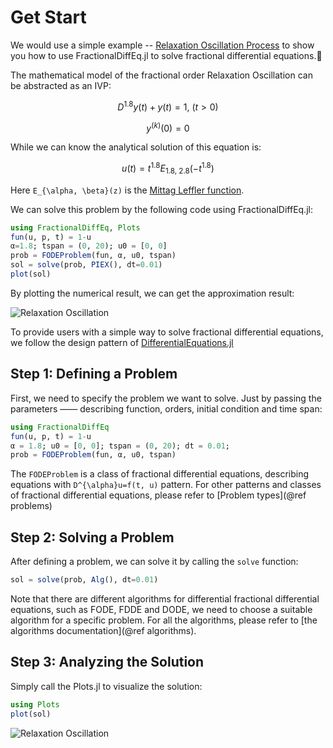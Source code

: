 # Get Start

We would use a simple example -- [Relaxation Oscillation Process](https://encyclopediaofmath.org/wiki/Relaxation_oscillation) to show you how to use FractionalDiffEq.jl to solve fractional differential equations.🙂

The mathematical model of the fractional order Relaxation Oscillation can be abstracted as an IVP:

```math
D^{1.8}y(t)+y(t)=1,\ (t>0)
```

```math
y^{(k)}(0)=0
```

While we can know the analytical solution of this equation is:

```math
u(t)=t^{1.8}E_{1.8,\ 2.8}(-t^{1.8})
```

Here ``E_{\alpha, \beta}(z)`` is the [Mittag Leffler function](https://scifracx.org/FractionalDiffEq.jl/stable/mittagleffler/).

We can solve this problem by the following code using FractionalDiffEq.jl:

```julia
using FractionalDiffEq, Plots
fun(u, p, t) = 1-u
α=1.8; tspan = (0, 20); u0 = [0, 0]
prob = FODEProblem(fun, α, u0, tspan)
sol = solve(prob, PIEX(), dt=0.01)
plot(sol)
```

By plotting the numerical result, we can get the approximation result:

![Relaxation Oscillation](./assets/example.png)

To provide users with a simple way to solve fractional differential equations, we follow the design pattern of [DifferentialEquations.jl](https://github.com/SciML/DifferentialEquations.jl)

## Step 1: Defining a Problem

First, we need to specify the problem we want to solve. Just by passing the parameters —— describing function, orders, initial condition and time span:

```julia
using FractionalDiffEq
fun(u, p, t) = 1-u
α = 1.8; u0 = [0, 0]; tspan = (0, 20); dt = 0.01;
prob = FODEProblem(fun, α, u0, tspan)
```

The ```FODEProblem``` is a class of fractional differential equations, describing equations with ``D^{\alpha}u=f(t, u)`` pattern. For other patterns and classes of fractional differential equations, please refer to [Problem types](@ref problems)

## Step 2: Solving a Problem

After defining a problem, we can solve it by calling the ```solve``` function:

```julia
sol = solve(prob, Alg(), dt=0.01)
```

Note that there are different algorithms for differential fractional differential equations, such as FODE, FDDE and DODE, we need to choose a suitable algorithm for a specific problem. For all the algorithms, please refer to [the algorithms documentation](@ref algorithms).

## Step 3: Analyzing the Solution

Simply call the Plots.jl to visualize the solution:

```julia
using Plots
plot(sol)
```

![Relaxation Oscillation](./assets/example.png)